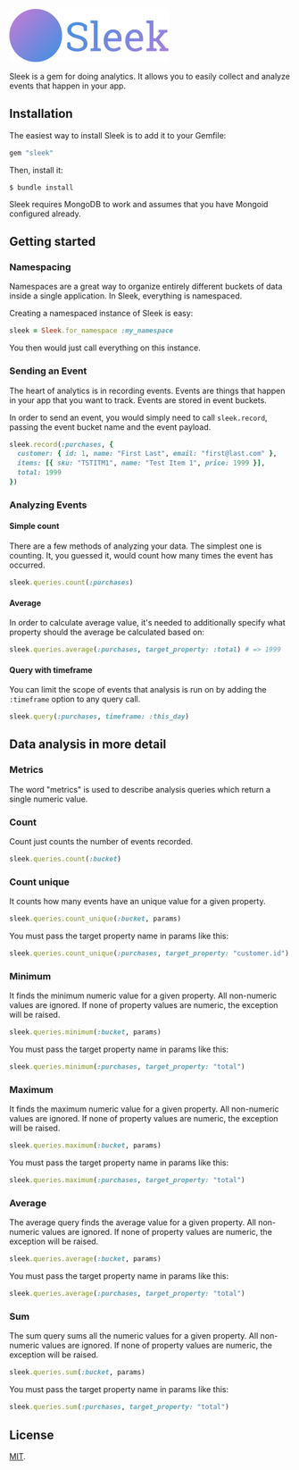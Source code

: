 ![Sleek](sleek.png)

Sleek is a gem for doing analytics. It allows you to easily collect and
analyze events that happen in your app.

## Installation

The easiest way to install Sleek is to add it to your Gemfile:

```ruby
gem "sleek"
```

Then, install it:

```
$ bundle install
```

Sleek requires MongoDB to work and assumes that you have Mongoid
configured already.

## Getting started

### Namespacing

Namespaces are a great way to organize entirely different buckets of
data inside a single application. In Sleek, everything is namespaced.

Creating a namespaced instance of Sleek is easy:

```ruby
sleek = Sleek.for_namespace :my_namespace
```

You then would just call everything on this instance.

### Sending an Event

The heart of analytics is in recording events. Events are things that
happen in your app that you want to track. Events are stored in event
buckets.

In order to send an event, you would simply need to call
`sleek.record`, passing the event bucket name and the event
payload.

```ruby
sleek.record(:purchases, {
  customer: { id: 1, name: "First Last", email: "first@last.com" },
  items: [{ sku: "TSTITM1", name: "Test Item 1", price: 1999 }],
  total: 1999
})
```

### Analyzing Events

#### Simple count

There are a few methods of analyzing your data. The simplest one is
counting. It, you guessed it, would count how many times the event has
occurred.

```ruby
sleek.queries.count(:purchases)
```

#### Average

In order to calculate average value, it's needed to additionally specify
what property should the average be calculated based on:

```ruby
sleek.queries.average(:purchases, target_property: :total) # => 1999
```

#### Query with timeframe

You can limit the scope of events that analysis is run on by adding the
`:timeframe` option to any query call.

```ruby
sleek.query(:purchases, timeframe: :this_day)
```

## Data analysis in more detail

### Metrics

The word "metrics" is used to describe analysis queries which return a
single numeric value.

### Count

Count just counts the number of events recorded.

```ruby
sleek.queries.count(:bucket)
```

### Count unique

It counts how many events have an unique value for a given property.

```ruby
sleek.queries.count_unique(:bucket, params)
```

You must pass the target property name in params like this:

```ruby
sleek.queries.count_unique(:purchases, target_property: "customer.id")
```

### Minimum

It finds the minimum numeric value for a given property. All non-numeric
values are ignored. If none of property values are numeric, the
exception will be raised.

```ruby
sleek.queries.minimum(:bucket, params)
```

You must pass the target property name in params like this:

```ruby
sleek.queries.minimum(:purchases, target_property: "total")
```

### Maximum

It finds the maximum numeric value for a given property. All non-numeric
values are ignored. If none of property values are numeric, the
exception will be raised.

```ruby
sleek.queries.maximum(:bucket, params)
```

You must pass the target property name in params like this:

```ruby
sleek.queries.maximum(:purchases, target_property: "total")
```

### Average

The average query finds the average value for a given property.  All
non-numeric values are ignored. If none of property values are numeric,
the exception will be raised.

```ruby
sleek.queries.average(:bucket, params)
```

You must pass the target property name in params like this:

```ruby
sleek.queries.average(:purchases, target_property: "total")
```

### Sum

The sum query sums all the numeric values for a given property. All
non-numeric values are ignored. If none of property values are numeric,
the exception will be raised.

```ruby
sleek.queries.sum(:bucket, params)
```

You must pass the target property name in params like this:

```ruby
sleek.queries.sum(:purchases, target_property: "total")
```

## License

[MIT](LICENSE).
